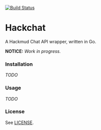 [![Build Status](https://travis-ci.org/Dids/hackchat.svg?branch=master)](https://travis-ci.org/Dids/hackchat)

# Hackchat

A Hackmud Chat API wrapper, written in Go.

**NOTICE:** _Work in progress._

### Installation

_TODO_

### Usage

_TODO_

### License

See [LICENSE](LICENSE).
